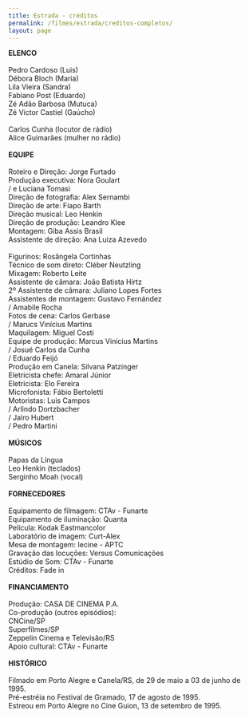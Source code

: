 ```yaml
---
title: Estrada - créditos
permalink: /filmes/estrada/creditos-completos/
layout: page
---
```

**ELENCO**\
\
Pedro Cardoso (Luis)\
Débora Bloch (Maria)\
Lila Vieira (Sandra)\
Fabiano Post (Eduardo)\
Zé Adão Barbosa (Mutuca)\
Zé Victor Castiel (Gaúcho)\
\
Carlos Cunha (locutor de rádio)\
Alice Guimarães (mulher no rádio)\
\
**EQUIPE**\
\
Roteiro e Direção: Jorge Furtado\
Produção executiva: Nora Goulart\
/ e Luciana Tomasi\
Direção de fotografia: Alex Sernambi\
Direção de arte: Fiapo Barth\
Direção musical: Leo Henkin\
Direção de produção: Leandro Klee\
Montagem: Giba Assis Brasil\
Assistente de direção: Ana Luiza Azevedo\
\
Figurinos: Rosângela Cortinhas\
Técnico de som direto: Cléber Neutzling\
Mixagem: Roberto Leite\
Assistente de câmara: João Batista Hirtz\
2º Assistente de câmara: Juliano Lopes Fortes\
Assistentes de montagem: Gustavo Fernández\
/ Amabile Rocha\
Fotos de cena: Carlos Gerbase\
/ Marucs Vinícius Martins\
Maquilagem: Miguel Costi\
Equipe de produção: Marcus Vinícius Martins\
/ Josué Carlos da Cunha\
/ Eduardo Feijó\
Produção em Canela: Silvana Patzinger\
Eletricista chefe: Amaral Júnior\
Eletricista: Elo Fereira\
Microfonista: Fábio Bertoletti\
Motoristas: Luis Campos\
/ Arlindo Dortzbacher\
/ Jairo Hubert\
/ Pedro Martini\
\
**MÚSICOS**\
\
Papas da Língua\
Leo Henkin (teclados)\
Serginho Moah (vocal)\
\
**FORNECEDORES**\
\
Equipamento de filmagem: CTAv - Funarte\
Equipamento de iluminação: Quanta\
Película: Kodak Eastmancolor\
Laboratório de imagem: Curt-Alex\
Mesa de montagem: Iecine - APTC\
Gravação das locuções: Versus Comunicações\
Estúdio de Som: CTAv - Funarte\
Créditos: Fade in\
\
**FINANCIAMENTO**\
\
Produção: CASA DE CINEMA P.A.\
Co-produção (outros episódios):\
CNCine/SP\
Superfilmes/SP\
Zeppelin Cinema e Televisão/RS\
Apoio cultural: CTAv - Funarte\
\
**HISTÓRICO**\
\
Filmado em Porto Alegre e Canela/RS, de 29 de maio a 03 de junho de 1995.\
Pré-estréia no Festival de Gramado, 17 de agosto de 1995.\
Estreou em Porto Alegre no Cine Guion, 13 de setembro de 1995.